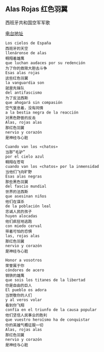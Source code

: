 ## Alas Rojas 红色羽翼
西班牙共和国空军军歌

[电台地址](http://music.163.com/dj?id=1369343014&userid=328877362)

    Los cielos de España
    西班牙的天空
    llenáronse de alas
    翱翔着雄鹰
    que luchan audaces por su redención
    为了你的救赎大胆去斗争
    Esas alas rojas
    这些红色羽翼
    la vanguardia son
    就是先锋队
    del antifascismo
    为了反法西斯
    que ahogará sin compasión
    空气窒息着，没有同情
    a la bestia negra de la reacción
    对黑色野兽的反击
    Alas, rojas alas
    那红色羽翼
    nervio y corazón
    是神经与心脏

    Cuando van los «chatos»
    当那“毛驴”
    por el cielo azul
    翱翔在苍穹
    cuando van los «chatos» por la inmensidad
    当他们飞向旷野
    Esas alas negras
    那些黑色羽翼
    del fascio mundial
    世界的法西斯
    que asesinan niños
    他们在谋杀
    de la población leal
    忠诚人民的孩子
    huyen alocadas
    他们疯狂地逃跑
    con miedo cerval
    带着可怕的恐惧
    las, rojas alas
    那红色羽翼
    nervio y corazón
    是神经与心脏

    Honor a vosotros
    荣誉属于你
    cóndores de acero
    钢铁的雄鹰
    que sois los titanes de la libertad
    你是自由的巨人
    El pueblo os adora
    当崇敬你的人们
    y al veros volar
    看到你飞翔
    confía en el triunfo de la causa popular
    他们坚信人民事业的胜利
    que vuestro heroísmo ha de conquistar
    你的英雄气概征服一切
    Alas, rojas alas
    那红色羽翼
    nervio y corazón
    是神经与心脏
